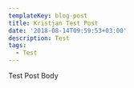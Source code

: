 ```yaml
---
templateKey: blog-post
title: Kristjan Test Post
date: '2018-08-14T09:59:53+03:00'
description: Test
tags:
  - Test
---
```

Test Post Body
